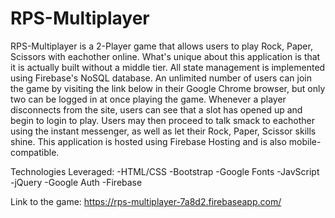 # RPS-Multiplayer

RPS-Multiplayer is a 2-Player game that allows users to play Rock, Paper, Scissors with eachother online.
What's unique about this application is that it is actually built without a middle tier. All state management is implemented using Firebase's NoSQL database. An unlimited number of users can join the game by visiting the link below in their Google Chrome browser, but only two can be logged in at once playing the game. Whenever a player disconnects from the site, users can see that a slot has opened up and begin to login to play. Users may then proceed to talk smack to eachother using the instant messenger, as well as let their Rock, Paper, Scissor skills shine. This application is hosted using Firebase Hosting and is also mobile-compatible.

Technologies Leveraged:
-HTML/CSS
-Bootstrap
-Google Fonts
-JavScript
-jQuery
-Google Auth
-Firebase

Link to the game: https://rps-multiplayer-7a8d2.firebaseapp.com/
